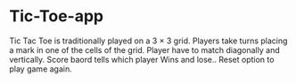 # Tic-Toe-app
Tic Tac Toe is traditionally played on a 3 × 3 grid. Players take turns placing a mark in one of the cells of the grid. Player have to match diagonally and vertically. Score baord tells  which player Wins and lose.. Reset option to play game again.
